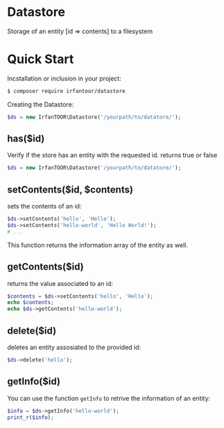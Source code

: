 # Datastore 

Storage of an entity [id => contents] to a filesystem

# Quick Start

Incstallation or inclusion in your project:
```sh
$ composer require irfantoor/datastore
```

Creating the Datastore:
```php
$ds = new IrfanTOOR\Datastore('/yourpath/to/datatore/');
```

## has($id)
Verify if the store has an entity with the requested id. returns true or false

```php
$ds = new IrfanTOOR\Datastore('/yourpath/to/datatore/');
```

## setContents($id, $contents)
sets the contents of an id:

```php
$ds->setContents('hello', 'Hello');
$ds->setContents('hello-world', 'Hello World!');
# ...
```

This function returns the information array of the entity as well.

## getContents($id)
returns the value associated to an id:

```php
$contents = $ds->setContents('hello', 'Hello');
echo $contents;
echo $ds->getContents('hello-world');
```

## delete($id)
deletes an entity assosiated to the provided id:

```php
$ds->delete('hello');
```

## getInfo($id)
You can use the function `getInfo` to retrive the information of an entity:

```php
$info = $ds->getInfo('hello-world');
print_r($info);
```

